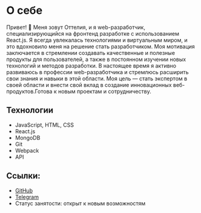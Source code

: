 
# О себе

Привет! 👋 Меня зовут Оттелия, и я web-разработчик, специализирующийся на фронтенд разработке с использованием React.js.  Я всегда увлекалась технологиями и виртуальным миром, и это вдохновило меня на решение стать разработчиком. Моя мотивация заключается в стремлении создавать качественные и полезные продукты для пользователей, а также в постоянном изучении новых технологий и методов разработки.
В настоящее время я активно развиваюсь в профессии web-разработчика и стремлюсь расширить свои знания и навыки в этой области. Моя цель — стать экспертом в своей области и внести свой вклад в создание инновационных веб-продуктов.Готова к новым проектам и сотрудничеству.
## Технологии
-  JavaScript, HTML, CSS
-  React.js
-  MongoDB
-  Git
-  Webpack
-  API

## Ссылки:

- [GitHub](https://github.com/Otteliya2035?tab=repositories)
- [Telegram](https://t.me/Otteliya)
- Статус занятости: открыт к новым возможностям

<!--
**Otteliya2035/Otteliya2035** is a ✨ _special_ ✨ repository because its `README.md` (this file) appears on your GitHub profile.

Here are some ideas to get you started:

- 🔭 I’m currently working on ...
- 🌱 I’m currently learning ...
- 👯 I’m looking to collaborate on ...
- 🤔 I’m looking for help with ...
- 💬 Ask me about ...
- 📫 How to reach me: ...
- 😄 Pronouns: ...
- ⚡ Fun fact: ...
-->
